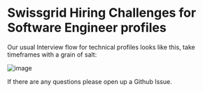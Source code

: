 # Swissgrid Hiring Challenges for Software Engineer profiles

Our usual Interview flow for technical profiles looks like this, take timeframes with a grain of salt:

![image](https://github.com/Swissgrid-AG-External/coding_challenges/assets/111758703/d1664e93-3500-4fd0-bd22-1c461e25e8ca)


If there are any questions please open up a Github Issue.
